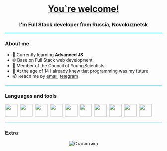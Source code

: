 [//]: # (### Hi there 👋)

[//]: # ()
[//]: # ()
[//]: # (**webtensei/webtensei** is a ✨ _special_ ✨ repository because its `README.md` &#40;this file&#41; appears on your GitHub profile.)

[//]: # ()
[//]: # (Here are some ideas to get you started:)

[//]: # ()
[//]: # (- 🔭 I’m currently working on ...)

[//]: # (- 🌱 I’m currently learning ...)

[//]: # (- 👯 I’m looking to collaborate on ...)

[//]: # (- 🤔 I’m looking for help with ...)

[//]: # (- 💬 Ask me about ...)

[//]: # (- 📫 How to reach me: ...)

[//]: # (- 😄 Pronouns: ...)

[//]: # (- ⚡ Fun fact: ...)
<div align="center" id="header">
<h1> <a href="https://www.youtube.com/watch?v=6BZ6hO5QGzA">You`re welcome!</a></h1>
<h3>I'm Full Stack developer from Russia, Novokuznetsk</h3>
</div>
<hr style="height: 2px; background-color: #61dafb; border-radius: 1px"/>

### About me
- 🌱 Currently learning **Advanced JS**
- 🌐 Base on Full Stack web development
- 🔭 Member of the Council of Young Scientists
- 🍉 At the age of 14 I already knew that programming was my future
- 📫 Reach me by [email](mailto:webtensei@gmail.com), [telegram](https://t.me/webtensei)

<hr style="height: 2px; background-color: #61dafb; border-radius: 1px"/>

### Languages and tools
<img style="height: 40px; width: 40px" src="https://cdn.jsdelivr.net/gh/devicons/devicon/icons/javascript/javascript-original.svg" />&nbsp;
<img style="height: 40px; width: 40px" src="https://cdn.jsdelivr.net/gh/devicons/devicon/icons/typescript/typescript-plain.svg" />&nbsp;
<img style="height: 40px; width: 40px" src="https://cdn.jsdelivr.net/gh/devicons/devicon/icons/react/react-original.svg" />&nbsp;
<img style="height: 40px; width: 40px" src="https://cdn.jsdelivr.net/gh/devicons/devicon/icons/electron/electron-original.svg" />&nbsp;
<img style="height: 40px; width: 40px" src="https://cdn.jsdelivr.net/gh/devicons/devicon/icons/css3/css3-plain.svg" />&nbsp;
<img style="height: 40px; width: 40px" src="https://cdn.jsdelivr.net/gh/devicons/devicon/icons/tailwindcss/tailwindcss-plain.svg" />&nbsp;
<img style="height: 40px; width: 40px" src="https://cdn.jsdelivr.net/gh/devicons/devicon/icons/materialui/materialui-original.svg" />&nbsp;
<img style="height: 40px; width: 40px" src="https://cdn.jsdelivr.net/gh/devicons/devicon/icons/bootstrap/bootstrap-plain.svg" />&nbsp;
<img style="height: 40px; width: 40px" src="https://cdn.jsdelivr.net/gh/devicons/devicon/icons/npm/npm-original-wordmark.svg" />&nbsp;
<img style="height: 40px; width: 40px" src="https://cdn.jsdelivr.net/gh/devicons/devicon/icons/git/git-plain.svg" />&nbsp;

[comment]: # (<img style="height: 40px; width: 40px" src="https://cdn.jsdelivr.net/gh/devicons/devicon/icons/nginx/nginx-original.svg" />&nbsp;)
[comment]: # (<img style="height: 40px; width: 40px" src="https://cdn.jsdelivr.net/gh/devicons/devicon/icons/postgresql/postgresql-plain-wordmark.svg" />&nbsp;)
[comment]: # (<img style="height: 40px; width: 40px" src="https://cdn.jsdelivr.net/gh/devicons/devicon/icons/mongodb/mongodb-original.svg" />&nbsp;)

<hr style="height: 2px; background-color: #61dafb; border-radius: 1px"/>

### Extra
<div id = "stats" align="center">
<img alt="Статистика" style="" src="http://github-profile-summary-cards.vercel.app/api/cards/profile-details?username=webtensei&theme=react"/>
</div>


[//]: # (<img style="height: 40px; width: 40px" src="https://cdn.jsdelivr.net/gh/devicons/devicon/icons/express/express-original-wordmark.svg" />&nbsp;)
[//]: # (<img style="height: 40px; width: 40px" src="https://cdn.jsdelivr.net/gh/devicons/devicon/icons/linux/linux-plain.svg" />&nbsp;)

